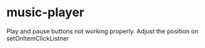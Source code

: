 # music-player

Play and pause buttons not working properly.
Adjust the position on setOnItemClickListner
